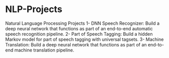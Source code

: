 # NLP-Projects
Natural Language Processing Projects
1- DNN Speech Recognizer: Build a deep neural network that functions as part of an end-to-end automatic speech recognition pipeline.
2- Part of Speech Tagging: Build a hidden Markov model for part of speech tagging with universal tagsets.
3- Machine Translation: Build a deep neural network that functions as part of an end-to-end machine translation pipeline.
